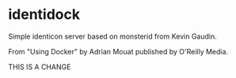 identidock
==========

Simple identicon server based on monsterid from Kevin Gaudin.

From "Using Docker" by Adrian Mouat published by O'Reilly Media.


THIS IS A CHANGE
